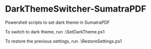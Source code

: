 # DarkThemeSwitcher-SumatraPDF
Powershell scripts to set dark theme in SumatraPDF

To switch to dark theme, run .\SetDarkTheme.ps1

To restore the previous settings, run .\RestoreSettings.ps1
